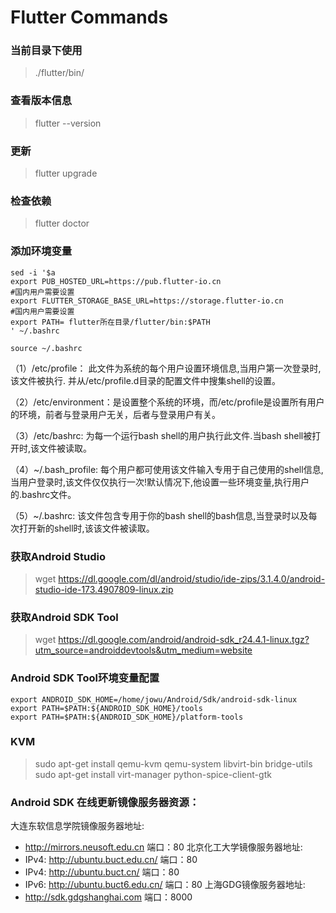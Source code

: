 # Flutter Commands

### 当前目录下使用
> ./flutter/bin/


### 查看版本信息
> flutter --version

### 更新
> flutter upgrade

### 检查依赖
> flutter doctor

### 添加环境变量

````
sed -i '$a 
export PUB_HOSTED_URL=https://pub.flutter-io.cn 
#国内用户需要设置
export FLUTTER_STORAGE_BASE_URL=https://storage.flutter-io.cn 
#国内用户需要设置
export PATH= flutter所在目录/flutter/bin:$PATH
' ~/.bashrc

source ~/.bashrc
````


（1）/etc/profile： 此文件为系统的每个用户设置环境信息,当用户第一次登录时,该文件被执行. 并从/etc/profile.d目录的配置文件中搜集shell的设置。

（2）/etc/environment：是设置整个系统的环境，而/etc/profile是设置所有用户的环境，前者与登录用户无关，后者与登录用户有关。

（3）/etc/bashrc: 为每一个运行bash shell的用户执行此文件.当bash shell被打开时,该文件被读取。 

（4）~/.bash_profile: 每个用户都可使用该文件输入专用于自己使用的shell信息,当用户登录时,该文件仅仅执行一次!默认情况下,他设置一些环境变量,执行用户的.bashrc文件。 

（5）~/.bashrc: 该文件包含专用于你的bash shell的bash信息,当登录时以及每次打开新的shell时,该该文件被读取。

### 获取Android Studio
> wget https://dl.google.com/dl/android/studio/ide-zips/3.1.4.0/android-studio-ide-173.4907809-linux.zip


### 获取Android SDK Tool
> wget https://dl.google.com/android/android-sdk_r24.4.1-linux.tgz?utm_source=androiddevtools&utm_medium=website

### Android SDK Tool环境变量配置
````
export ANDROID_SDK_HOME=/home/jowu/Android/Sdk/android-sdk-linux
export PATH=$PATH:${ANDROID_SDK_HOME}/tools
export PATH=$PATH:${ANDROID_SDK_HOME}/platform-tools
````

### KVM

> sudo apt-get install qemu-kvm qemu-system libvirt-bin  bridge-utils
> sudo apt-get install virt-manager python-spice-client-gtk


### Android SDK 在线更新镜像服务器资源：
大连东软信息学院镜像服务器地址:
- http://mirrors.neusoft.edu.cn 端口：80
北京化工大学镜像服务器地址:
- IPv4: http://ubuntu.buct.edu.cn/ 端口：80
- IPv4: http://ubuntu.buct.cn/ 端口：80
- IPv6: http://ubuntu.buct6.edu.cn/ 端口：80
上海GDG镜像服务器地址:
- http://sdk.gdgshanghai.com 端口：8000


